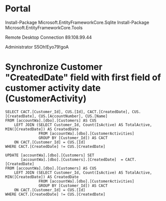 ﻿# Portal

Install-Package Microsoft.EntityFrameworkCore.Sqlite
Install-Package Microsoft.EntityFrameworkCore.Tools

Remote Desktop Connection
89.108.99.44

Administrator 
S5Oh!Eyo79!goA


# Synchronize Customer "CreatedDate" field with first field of customer activity date (CustomerActivity)
	SELECT CACT.[Customer_Id], CUS.[Id], CACT.[CreatedDate], CUS.[CreatedDate], CUS.[AccountNumber], CUS.[Name]
	FROM [accountWa].[dbo].[Customers] AS CUS 
		LEFT JOIN (SELECT Customer_Id, Count(IsActive) AS TotalActive, MIN([CreatedDate]) AS CreatedDate 
				   FROM [accountWa].[dbo].[CustomerActivities]
				   GROUP BY [Customer_Id]) AS CACT 
		ON CACT.[Customer_Id] = CUS.[Id]
	WHERE CACT.[CreatedDate] != CUS.[CreatedDate]

	UPDATE [accountWa].[dbo].[Customers] SET 
		   [accountWa].[dbo].[Customers].[CreatedDate]  = CACT.[CreatedDate]
	FROM [accountWa].[dbo].[Customers] AS CUS 
		LEFT JOIN (SELECT Customer_Id, Count(IsActive) AS TotalActive, MIN([CreatedDate]) AS CreatedDate 
				   FROM [accountWa].[dbo].[CustomerActivities]
				   GROUP BY [Customer_Id]) AS CACT 
		ON CACT.[Customer_Id] = CUS.[Id]
	WHERE CACT.[CreatedDate] != CUS.[CreatedDate]